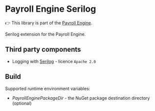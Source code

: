 # Payroll Engine Serilog
👉 This library is part of the [Payroll Engine](https://github.com/Payroll-Engine/PayrollEngine/wiki).

Serilog extension for the Payroll Engine.

## Third party components
- Logging with [Serilog](https://github.com/serilog/serilog/) - licence `Apache 2.0`

## Build
Supported runtime environment variables:
- *PayrollEnginePackageDir* - the NuGet package destination directory (optional)
